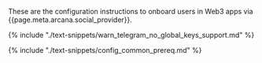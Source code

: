 These are the configuration instructions to onboard users in Web3 apps via {{page.meta.arcana.social_provider}}.

{% include "./text-snippets/warn_telegram_no_global_keys_support.md" %}

{% include "./text-snippets/config_common_prereq.md" %}